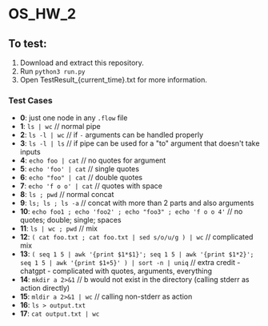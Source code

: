 # OS_HW_2

## To test:

1. Download and extract this repository.
2. Run `python3 run.py`
3. Open TestResult_{current_time}.txt for more information.

### Test Cases

- **0**: just one node in any `.flow` file
- **1**: `ls | wc`      // normal pipe
- **2**: `ls -l | wc`       // if `-` arguments can be handled properly
- **3**: `ls -l | ls`       // if pipe can be used for a "to" argument that doesn't take inputs
- **4**: `echo foo | cat`       // no quotes for argument
- **5**: `echo 'foo' | cat`        // single quotes 
- **6**: `echo "foo" | cat`        // double quotes
- **7**: `echo 'f o o' | cat`       // quotes with space
- **8**: `ls ; pwd`       // normal concat
- **9**: `ls; ls ; ls -a`     // concat with more than 2 parts and also arguments
- **10**: `echo foo1 ; echo 'foo2' ; echo "foo3" ; echo 'f o o 4'`       // no quotes; double; single; spaces
- **11**: `ls | wc ; pwd`       // mix
- **12**: `( cat foo.txt ; cat foo.txt | sed s/o/u/g ) | wc`     // complicated mix
- **13**: `( seq 1 5 | awk '{print $1*$1}'; seq 1 5 | awk '{print $1*2}'; seq 1 5 | awk '{print $1+5}' ) | sort -n | uniq` // extra credit - chatgpt - complicated with quotes, arguments, everything
- **14**: `mkdir a 2>&1`       // b would not exist in the directory (calling stderr as action directly)
- **15**: `mldir a 2>&1 | wc`   // calling non-stderr as action  
- **16**: `ls > output.txt`
- **17**: `cat output.txt | wc`